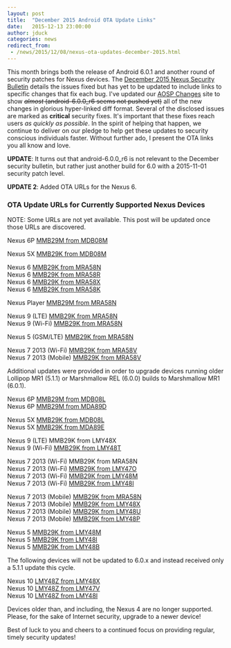 ```yaml
---
layout: post
title:  "December 2015 Android OTA Update Links"
date:   2015-12-13 23:00:00
author: jduck
categories: news
redirect_from:
 - /news/2015/12/08/nexus-ota-updates-december-2015.html
---
```


This month brings both the release of Android 6.0.1 and another round of security patches for Nexus devices. The [December 2015 Nexus Security Bulletin](https://source.android.com/security/bulletin/2015-12-01.html) details the issues fixed but has yet to be updated to include links to specific changes that fix each bug. I've updated our [AOSP Changes](http://changes.droidsec.org/) site to show ~~*almost* (android-6.0.0_r6 seems not pushed yet)~~ all of the new changes in glorious hyper-linked diff format. Several of the disclosed issues are marked as **critical** security fixes. It's important that these fixes reach users *as quickly as possible*. In the spirit of helping that happen, we continue to deliver on our pledge to help get these updates to security conscious individuals faster. Without further ado, I present the OTA links you all know and love.

**UPDATE**: It turns out that android-6.0.0_r6 is not relevant to the December security bulletin, but rather just another build for 6.0 with a 2015-11-01 security patch level.

**UPDATE 2**: Added OTA URLs for the Nexus 6.

### OTA Update URLs for Currently Supported Nexus Devices

NOTE: Some URLs are not yet available. This post will be updated once those URLs are discovered.

Nexus 6P [MMB29M from MDB08M](https://android.googleapis.com/packages/ota/google_angler_angler/2ca8bba99f3acad20321851606a0f1ed65b6820e.signed-angler-MMB29M-from-MDB08M.zip)<br />

Nexus 5X [MMB29K from MDB08M](https://android.googleapis.com/packages/ota/google_bullhead_bullhead/37e604652aece605908ecfbf62fbe86de37cba67.signed-bullhead-MMB29K-from-MDB08M.zip)<br />

Nexus 6 [MMB29K from MRA58N](https://android.googleapis.com/packages/ota/google_shamu_shamu/40b8503e933d417f533d3081d446e19a04aaee2a.signed-shamu-MMB29K-from-MRA58N_full_radio.zip)<br />
Nexus 6 [MMB29K from MRA58R](https://android.googleapis.com/packages/ota/google_shamu_shamu/2f753015c3198623d766fa198d12679700bb371f.2f753015c3198623d766fa198d12679700bb371f.signed-shamu-MMB29K-from-MRA58R_full_radio.zip)<br />
Nexus 6 [MMB29K from MRA58X](https://android.googleapis.com/packages/ota/google_shamu_shamu/6bdbb55d6208ca071d834a16c42b7193825ac992.6bdbb55d6208ca071d834a16c42b7193825ac992.signed-shamu-MMB29K-from-MRA58X_full_radio.zip)<br />
Nexus 6 [MMB29K from MRA58K](https://android.googleapis.com/packages/ota/google_shamu_shamu/d9c3536aec45f667f5be5278da27810044f49e1a.d9c3536aec45f667f5be5278da27810044f49e1a.signed-shamu-MMB29K-from-MRA58K_full_radio.zip)<br />

Nexus Player [MMB29M from MRA58N](https://android.googleapis.com/packages/ota/google_fugu_fugu/97ba3f395e8f0355d3cc49187d025d085433d734.signed-fugu-MMB29M-from-MRA58N.zip)<br />

Nexus 9 (LTE) [MMB29K from MRA58N](https://android.googleapis.com/packages/ota/google_flounderlte_volantisg/1ab75760457cd9def4c8b117baeccbc6867d1c0d.signed-volantisg-MMB29K-from-MRA58N.zip)<br />
Nexus 9 (Wi-Fi) [MMB29K from MRA58N](https://android.googleapis.com/packages/ota/google_flounder_volantis/03d89e7a8422ffc6b1b2c68adbd9d2b383e2f416.signed-volantis-MMB29K-from-MRA58N.zip)<br />

Nexus 5 (GSM/LTE) [MMB29K from MRA58N](https://android.googleapis.com/packages/ota/google_hammerhead/78757019dc99b65206120a1e878e224ef4f44958.signed-hammerhead-MMB29K-from-MRA58N_full_radio.zip)<br />

Nexus 7 2013 (Wi-Fi) [MMB29K from MRA58V](https://android.googleapis.com/packages/ota/google_razor/3b98ed54a695a70b5dcfb4d0d79123435630a223.signed-razor-MMB29K-from-MRA58V.zip)<br />
Nexus 7 2013 (Mobile) [MMB29K from MRA58V](https://android.googleapis.com/packages/ota/google_razorg/351ce5dd8b2ec5d3a75b1b381947c2a0319ba799.signed-razorg-MMB29K-from-MRA58V.zip)<br />

Additional updates were provided in order to upgrade devices running older Lollipop MR1 (5.1.1) or Marshmallow REL (6.0.0) builds to Marshmallow MR1 (6.0.1).

Nexus 6P [MMB29M from MDB08L](https://android.googleapis.com/packages/ota/google_angler_angler/533df5ddfa4297997634a8553f0122be5cca4c09.signed-angler-MMB29M-from-MDB08L.zip)<br />
Nexus 6P [MMB29M from MDA89D](https://android.googleapis.com/packages/ota/google_angler_angler/75ef6d44a89c7def63d0b3dbbf5a74028a25f805.signed-angler-MMB29M-from-MDA89D.zip)<br />

Nexus 5X [MMB29K from MDB08L](https://android.googleapis.com/packages/ota/google_bullhead_bullhead/f67821b18f5a3bc6552039f0997fc9511f05c2c3.signed-bullhead-MMB29K-from-MDB08L.zip)<br />
Nexus 5X [MMB29K from MDA89E](https://android.googleapis.com/packages/ota/google_bullhead_bullhead/ba7fb7c372a7fb86f2fc816ce5ffc5fbb021b64d.signed-bullhead-MMB29K-from-MDA89E.zip)<br />

Nexus 9 (LTE) MMB29K from LMY48X<br />
Nexus 9 (Wi-Fi) [MMB29K from LMY48T](https://android.googleapis.com/packages/ota/google_flounder_volantis/ab442e8bef988210644c5570608ea883d276e4d2.signed-volantis-MMB29K-from-LMY48T.zip)<br />

Nexus 7 2013 (Wi-Fi) MMB29K from MRA58N<br />
Nexus 7 2013 (Wi-Fi) [MMB29K from LMY47O](https://android.googleapis.com/packages/ota/google_razor/c40922a154376a3ed7f62828991f52c4f8e98861.signed-razor-MMB29K-from-LMY47O.zip)<br />
Nexus 7 2013 (Wi-Fi) [MMB29K from LMY48M](https://android.googleapis.com/packages/ota/google_razor/9ba8f6b2b50f5e7e56e897241bd2877339e6b437.signed-razor-MMB29K-from-LMY48M.zip)<br />
Nexus 7 2013 (Wi-Fi) [MMB29K from LMY48I](https://android.googleapis.com/packages/ota/google_razor/b2a8bd376ff65e783ac4fb7aeb692c6d5e4ab3c9.signed-razor-MMB29K-from-LMY48I.zip)<br />

Nexus 7 2013 (Mobile) [MMB29K from MRA58N](https://android.googleapis.com/packages/ota/google_razorg/81f6e28f8546151e5d81acf7d103df1f803fb9e0.signed-razorg-MMB29K-from-MRA58N.zip)<br />
Nexus 7 2013 (Mobile) [MMB29K from LMY48X](https://android.googleapis.com/packages/ota/google_razorg/0a9634a61c993217d0af675857f3b9fc2cdcb36f.signed-razorg-MMB29K-from-LMY48X.zip)<br />
Nexus 7 2013 (Mobile) [MMB29K from LMY48U](https://android.googleapis.com/packages/ota/google_razorg/d832906c10018edfb40998fce62feddf35c4be73.signed-razorg-MMB29K-from-LMY48U.zip)<br />
Nexus 7 2013 (Mobile) [MMB29K from LMY48P](https://android.googleapis.com/packages/ota/google_razorg/33d700ceb531eba5f345b7b34552cb416dc7842f.signed-razorg-MMB29K-from-LMY48P.zip)<br />

Nexus 5 [MMB29K from LMY48M](https://android.googleapis.com/packages/ota/google_hammerhead/8289b2789a93980a82b50ba03a6eaced5355cdc5.signed-hammerhead-MMB29K-from-LMY48M_full_radio.zip)<br />
Nexus 5 [MMB29K from LMY48I](https://android.googleapis.com/packages/ota/google_hammerhead/c70e89cf675e625fac80eb4a2874e5449c2cb7af.signed-hammerhead-MMB29K-from-LMY48I_full_radio.zip)<br />
Nexus 5 [MMB29K from LMY48B](https://android.googleapis.com/packages/ota/google_hammerhead/6333d05e19d3e19d8eb8ffd7e84ebea559eb07a1.signed-hammerhead-MMB29K-from-LMY48B_full_radio.zip)<br />

The following devices will not be updated to 6.0.x and instead received only a 5.1.1 update this cycle.

Nexus 10 [LMY48Z from LMY48X](https://android.googleapis.com/packages/ota/google_mantaray/b1bf369db701712bdaedb2a2b2c698c680348c5a.signed-mantaray-LMY48Z-from-LMY48X.zip)<br />
Nexus 10 [LMY48Z from LMY47V](https://android.googleapis.com/packages/ota/google_mantaray/d45165fd873c51b4b3416912197a298f1df45ef9.signed-mantaray-LMY48Z-from-LMY47V.zip)<br />
Nexus 10 [LMY48Z from LMY48I](https://android.googleapis.com/packages/ota/google_mantaray/9ecf6bd266f2443e9f99ea4f78c1f79b9bb860ee.signed-mantaray-LMY48Z-from-LMY48I.zip)<br />

Devices older than, and including, the Nexus 4 are no longer supported. Please, for the sake of Internet security, upgrade to a newer device!

Best of luck to you and cheers to a continued focus on providing regular, timely security updates!
